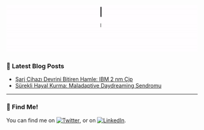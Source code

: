 
![Peek 2020-07-09 15-53](https://raw.githubusercontent.com/burakkececi/burakkececi/main/ezgif.com-gif-maker(1).gif)

### 📕 **Latest Blog Posts**
<!-- BLOG-POST-LIST:START -->
- [Şarj Cihazı Devrini Bitiren Hamle: IBM 2 nm Çip](https://blog.youthall.com/sarj-cihazi-devrini-bitiren-hamle-ibm-2-nm-cip/)
- [Sürekli Hayal Kurma: Maladaptive Daydreaming Sendromu](https://blog.youthall.com/surekli-hayal-kurma-maladaptive-daydreaming-sendromu/)

<!-- BLOG-POST-LIST:END -->

<!-- Actual text -->
---

### 🔎 Find Me!

You can find me on [![Twitter][1.2]][1], or on [![LinkedIn][2.2]][2].

<!-- Icons -->

[1.2]: http://i.imgur.com/wWzX9uB.png (twitter icon without padding)
[2.2]: https://raw.githubusercontent.com/MartinHeinz/MartinHeinz/master/linkedin-3-16.png (LinkedIn icon without padding)

<!-- Links to your social media accounts -->

[1]: https://twitter.com/burakkececi_
[2]: https://www.linkedin.com/in/burakkececi/

